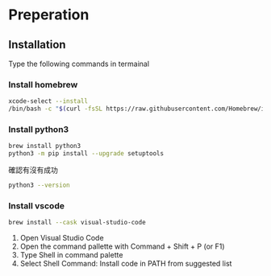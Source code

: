 # Preperation
## Installation

Type the following commands in termainal

### Install homebrew

```bash
xcode-select --install
/bin/bash -c "$(curl -fsSL https://raw.githubusercontent.com/Homebrew/install/HEAD/install.sh)"
```

### Install python3

```bash
brew install python3
python3 -m pip install --upgrade setuptools
```

確認有沒有成功

```bash
python3 --version
```

### Install vscode

```bash
brew install --cask visual-studio-code
```

1. Open Visual Studio Code
2. Open the command pallette with Command + Shift + P (or F1)
3. Type Shell in command palette
4. Select Shell Command: Install code in PATH from suggested list
